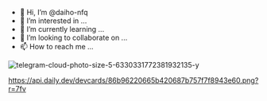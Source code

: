 - 👋 Hi, I’m @daiho-nfq
- 👀 I’m interested in ...
- 🌱 I’m currently learning ...
- 💞️ I’m looking to collaborate on ...
- 📫 How to reach me ...

<!---
daiho-nfq/daiho-nfq is a ✨ special ✨ repository because its `README.md` (this file) appears on your GitHub profile.
You can click the Preview link to take a look at your changes.
--->
![telegram-cloud-photo-size-5-6330331772381932135-y](https://user-images.githubusercontent.com/61769800/128134667-cad6ec52-fb9d-4481-885b-750ef6eb8775.jpg)

https://api.daily.dev/devcards/86b96220665b420687b757f7f8943e60.png?r=7fv
